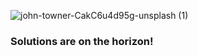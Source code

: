 ![john-towner-CakC6u4d95g-unsplash (1)](https://user-images.githubusercontent.com/115671558/228580802-b886c165-2ea6-45d4-892d-6989f621460f.png)



### Solutions are on the horizon!

<!--
**DevBrent3274/DevBrent3274** is a ✨ _special_ ✨ repository because its `README.md` (this file) appears on your GitHub profile.

Here are some ideas to get you started:

- 🔭 I’m currently working on ...
- 🌱 I’m currently learning ...
- 👯 I’m looking to collaborate on ...
- 🤔 I’m looking for help with ...
- 💬 Ask me about ...
- 📫 How to reach me: ...
- 😄 Pronouns: ...
- ⚡ Fun fact: ...
-->
